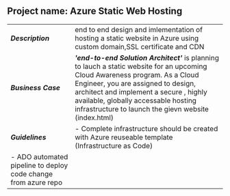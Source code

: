 ## Project name: Azure Static Web Hosting

|   |   |
|---|---|
|  ***Description*** |  end to end design and imlementation of hosting a static website in Azure using custom domain,SSL certificate and CDN | 
| ***Business Case***  |  ***'end-to-end Solution Architect'*** is planning to lauch a static website for an upcoming Cloud Awareness program. As a Cloud Engineer, you are assigned to design, architect and implement a secure , highly available, globally accessable hosting infrastructure to launch the gievn website (index.html) |
|  ***Guidelines*** | - Complete infrastructure should be created with Azure reuseable template (Infrastructure as Code)
- ADO automated pipeline to deploy code change from azure repo  |
